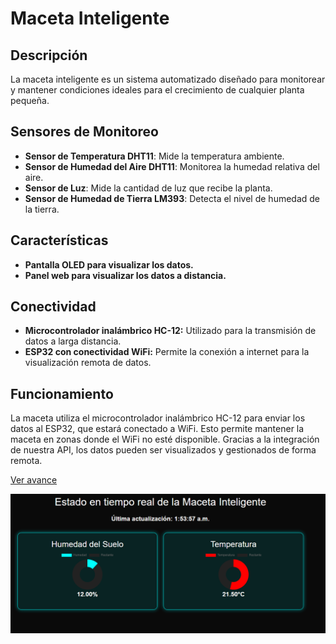 # Maceta Inteligente

## Descripción
La maceta inteligente es un sistema automatizado diseñado para monitorear y mantener condiciones ideales para el crecimiento de cualquier planta pequeña.

## Sensores de Monitoreo

- **Sensor de Temperatura DHT11**: Mide la temperatura ambiente.
- **Sensor de Humedad del Aire DHT11**: Monitorea la humedad relativa del aire.
- **Sensor de Luz**: Mide la cantidad de luz que recibe la planta.
- **Sensor de Humedad de Tierra LM393**: Detecta el nivel de humedad de la tierra.

## Características
- **Pantalla OLED para visualizar los datos.**
- **Panel web para visualizar los datos a distancia.**

## Conectividad
- **Microcontrolador inalámbrico HC-12:** Utilizado para la transmisión de datos a larga distancia.
- **ESP32 con conectividad WiFi:** Permite la conexión a internet para la visualización remota de datos.

## Funcionamiento
La maceta utiliza el microcontrolador inalámbrico HC-12 para enviar los datos al ESP32, que estará conectado a WiFi. Esto permite mantener la maceta en zonas donde el WiFi no esté disponible. Gracias a la integración de nuestra API, los datos pueden ser visualizados y gestionados de forma remota.

[Ver avance](https://maceta.codehost.xyz/view/index.html)


![Panel de control](img/panel.png)






